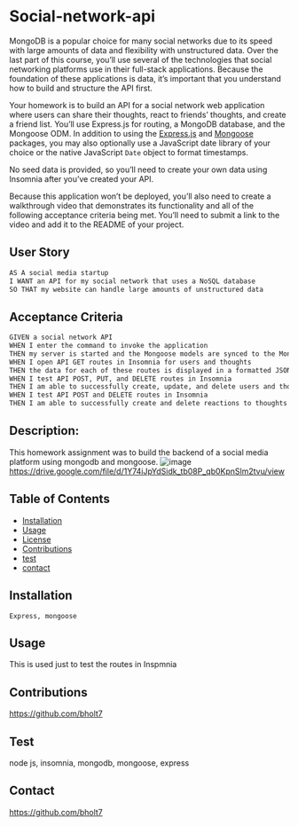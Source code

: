 # Social-network-api
MongoDB is a popular choice for many social networks due to its speed with large amounts of data and flexibility with unstructured data. Over the last part of this course, you’ll use several of the technologies that social networking platforms use in their full-stack applications. Because the foundation of these applications is data, it’s important that you understand how to build and structure the API first.

Your homework is to build an API for a social network web application where users can share their thoughts, react to friends’ thoughts, and create a friend list. You’ll use Express.js for routing, a MongoDB database, and the Mongoose ODM. In addition to using the [Express.js](https://www.npmjs.com/package/express) and [Mongoose](https://www.npmjs.com/package/mongoose) packages, you may also optionally use a JavaScript date library of your choice or the native JavaScript `Date` object to format timestamps.

No seed data is provided, so you’ll need to create your own data using Insomnia after you’ve created your API.

Because this application won’t be deployed, you’ll also need to create a walkthrough video that demonstrates its functionality and all of the following acceptance criteria being met. You’ll need to submit a link to the video and add it to the README of your project.

## User Story

```md
AS A social media startup
I WANT an API for my social network that uses a NoSQL database
SO THAT my website can handle large amounts of unstructured data
```

## Acceptance Criteria

```md
GIVEN a social network API
WHEN I enter the command to invoke the application
THEN my server is started and the Mongoose models are synced to the MongoDB database
WHEN I open API GET routes in Insomnia for users and thoughts
THEN the data for each of these routes is displayed in a formatted JSON
WHEN I test API POST, PUT, and DELETE routes in Insomnia
THEN I am able to successfully create, update, and delete users and thoughts in my database
WHEN I test API POST and DELETE routes in Insomnia
THEN I am able to successfully create and delete reactions to thoughts and add and remove friends to a user’s friend list
```
 ## Description:
  This homework assignment was to build the backend of a social media platform using mongodb and mongoose.
  ![image](https://user-images.githubusercontent.com/95454993/163729339-3b009cff-cdda-4e9f-abe9-9142bafb6271.png)
https://drive.google.com/file/d/1Y74iJpYdSidk_tb08P_qb0KpnSlm2tvu/view

  ## Table of Contents
  * [Installation](#Installation)
  * [Usage](#Usage)
  * [License](#License)
  * [Contributions](#Contributions)
  * [test](#Test)
  * [contact](#Contact)

  ## Installation
    Express, mongoose

  ## Usage
  This is used just to test the routes in Inspmnia

  
  

  ## Contributions
  https://github.com/bholt7

  ## Test
   node js, insomnia, mongodb, mongoose, express

  ## Contact
 https://github.com/bholt7 
